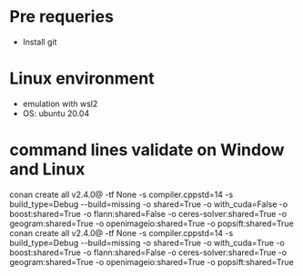 # Pre requeries
- Install git

# Linux environment
- emulation with wsl2
- OS: ubuntu 20.04

# command lines validate on Window and Linux
conan create all v2.4.0@ -tf None -s compiler.cppstd=14 -s build_type=Debug --build=missing -o shared=True -o with_cuda=False -o boost:shared=True -o flann:shared=False -o ceres-solver:shared=True -o geogram:shared=True -o openimageio:shared=True -o popsift:shared=True
conan create all v2.4.0@ -tf None -s compiler.cppstd=14 -s build_type=Debug --build=missing -o shared=True -o with_cuda=True -o boost:shared=True -o flann:shared=False -o ceres-solver:shared=True -o geogram:shared=True -o openimageio:shared=True -o popsift:shared=True
